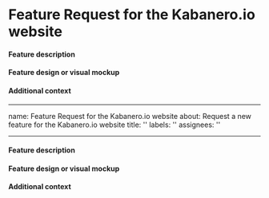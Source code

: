 # Feature Request for the Kabanero.io website

#### Feature description


#### Feature design or visual mockup


#### Additional context
---
name: Feature Request for the Kabanero.io website
about: Request a new feature for the Kabanero.io website
title: ''
labels: ''
assignees: ''

---

#### Feature description


#### Feature design or visual mockup


#### Additional context